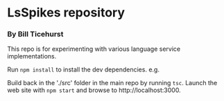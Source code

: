 # LsSpikes repository
### By Bill Ticehurst

This repo is for experimenting with various language service implementations.

Run `npm install` to install the dev dependencies. e.g.

Build back in the './src' folder in the main repo by running `tsc`.  Launch the web site with `npm start` and browse to http://localhost:3000.

